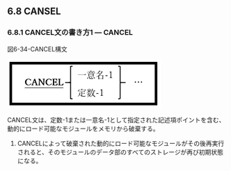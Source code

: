 ## 6.8 CANSEL
### 6.8.1 CANCEL文の書き方1 ― CANCEL

図6-34-CANCEL構文

![Alt text](Image/6-34.png)

CANCEL文は、定数-1または一意名-1として指定された記述項ポイントを含む、動的にロード可能なモジュールをメモリから破棄する。

1. CANCELによって破棄された動的にロード可能なモジュールがその後再実行されると、そのモジュールのデータ部のすべてのストレージが再び初期状態になる。
